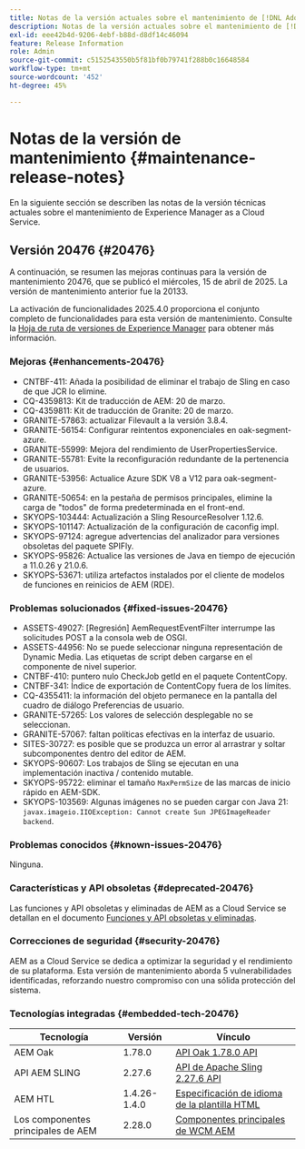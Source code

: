 ```yaml
---
title: Notas de la versión actuales sobre el mantenimiento de [!DNL Adobe Experience Manager] as a Cloud Service.
description: Notas de la versión actuales sobre el mantenimiento de [!DNL Adobe Experience Manager] as a Cloud Service.
exl-id: eee42b4d-9206-4ebf-b88d-d8df14c46094
feature: Release Information
role: Admin
source-git-commit: c5152543550b5f81bf0b79741f288b0c16648584
workflow-type: tm+mt
source-wordcount: '452'
ht-degree: 45%

---
```



# Notas de la versión de mantenimiento {#maintenance-release-notes}

En la siguiente sección se describen las notas de la versión técnicas actuales sobre el mantenimiento de Experience Manager as a Cloud Service.

## Versión 20476 {#20476}

A continuación, se resumen las mejoras continuas para la versión de mantenimiento 20476, que se publicó el miércoles, 15 de abril de 2025. La versión de mantenimiento anterior fue la 20133.

La activación de funcionalidades 2025.4.0 proporciona el conjunto completo de funcionalidades para esta versión de mantenimiento. Consulte la [Hoja de ruta de versiones de Experience Manager](https://experienceleague.adobe.com/es/docs/experience-manager-release-information/aem-release-updates/update-releases-roadmap) para obtener más información.

### Mejoras {#enhancements-20476}

* CNTBF-411: Añada la posibilidad de eliminar el trabajo de Sling en caso de que JCR lo elimine.
* CQ-4359813: Kit de traducción de AEM: 20 de marzo.
* CQ-4359811: Kit de traducción de Granite: 20 de marzo.
* GRANITE-57863: actualizar Filevault a la versión 3.8.4.
* GRANITE-56154: Configurar reintentos exponenciales en oak-segment-azure.
* GRANITE-55999: Mejora del rendimiento de UserPropertiesService.
* GRANITE-55781: Evite la reconfiguración redundante de la pertenencia de usuarios.
* GRANITE-53956: Actualice Azure SDK V8 a V12 para oak-segment-azure.
* GRANITE-50654: en la pestaña de permisos principales, elimine la carga de &quot;todos&quot; de forma predeterminada en el front-end.
* SKYOPS-103444: Actualización a Sling ResourceResolver 1.12.6.
* SKYOPS-101147: Actualización de la configuración de caconfig impl.
* SKYOPS-97124: agregue advertencias del analizador para versiones obsoletas del paquete SPIFly.
* SKYOPS-95826: Actualice las versiones de Java en tiempo de ejecución a 11.0.26 y 21.0.6.
* SKYOPS-53671: utiliza artefactos instalados por el cliente de modelos de funciones en reinicios de AEM (RDE).

### Problemas solucionados {#fixed-issues-20476}

* ASSETS-49027: [Regresión] AemRequestEventFilter interrumpe las solicitudes POST a la consola web de OSGI.
* ASSETS-44956: No se puede seleccionar ninguna representación de Dynamic Media. Las etiquetas de script deben cargarse en el componente de nivel superior.
* CNTBF-410: puntero nulo CheckJob getId en el paquete ContentCopy.
* CNTBF-341: Índice de exportación de ContentCopy fuera de los límites.
* CQ-4355411: la información del objeto permanece en la pantalla del cuadro de diálogo Preferencias de usuario.
* GRANITE-57265: Los valores de selección desplegable no se seleccionan.
* GRANITE-57067: faltan políticas efectivas en la interfaz de usuario.
* SITES-30727: es posible que se produzca un error al arrastrar y soltar subcomponentes dentro del editor de AEM.
* SKYOPS-90607: Los trabajos de Sling se ejecutan en una implementación inactiva / contenido mutable.
* SKYOPS-95722: eliminar el tamaño `MaxPermSize` de las marcas de inicio rápido en AEM-SDK.
* SKYOPS-103569: Algunas imágenes no se pueden cargar con Java 21: `javax.imageio.IIOException: Cannot create Sun JPEGImageReader backend`.

### Problemas conocidos {#known-issues-20476}

Ninguna.

### Características y API obsoletas {#deprecated-20476}

Las funciones y API obsoletas y eliminadas de AEM as a Cloud Service se detallan en el documento [Funciones y API obsoletas y eliminadas](/help/release-notes/deprecated-removed-features.md).

### Correcciones de seguridad {#security-20476}

AEM as a Cloud Service se dedica a optimizar la seguridad y el rendimiento de su plataforma. Esta versión de mantenimiento aborda 5 vulnerabilidades identificadas, reforzando nuestro compromiso con una sólida protección del sistema.

### Tecnologías integradas {#embedded-tech-20476}

| Tecnología | Versión | Vínculo |
|---|---|---|
| AEM Oak | 1.78.0 | [API Oak 1.78.0 API](https://www.javadoc.io/doc/org.apache.jackrabbit/oak-api/1.78.0/index.html) |
| API AEM SLING | 2.27.6 | [API de Apache Sling 2.27.6 API](https://www.javadoc.io/doc/org.apache.sling/org.apache.sling.api/latest/index.html) |
| AEM HTL | 1.4.26-1.4.0 | [Especificación de idioma de la plantilla HTML](https://github.com/adobe/htl-spec) |
| Los componentes principales de AEM | 2.28.0 | [Componentes principales de WCM AEM](https://github.com/adobe/aem-core-wcm-components) |
